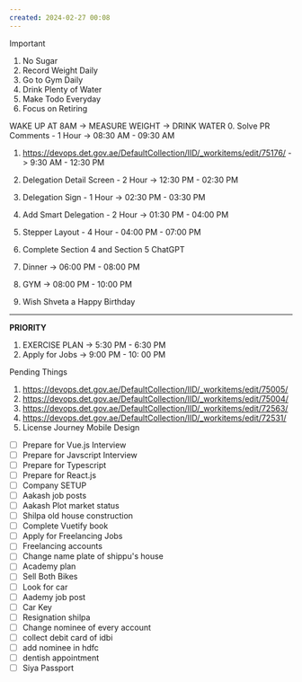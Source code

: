 ```yaml
---
created: 2024-02-27 00:08
---
```


> [!important]
>
> 1. No Sugar
> 2. Record Weight Daily
> 3. Go to Gym Daily
> 4. Drink Plenty of Water
> 5. Make Todo Everyday
> 6. Focus on Retiring

WAKE UP AT 8AM -> MEASURE WEIGHT -> DRINK WATER
0. Solve PR Comments - 1 Hour -> 08:30 AM - 09:30 AM
1. https://devops.det.gov.ae/DefaultCollection/IID/_workitems/edit/75176/ -> 9:30 AM - 12:30 PM
2. Delegation Detail Screen - 2 Hour -> 12:30 PM - 02:30 PM
3. Delegation Sign - 1 Hour -> 02:30 PM - 03:30 PM
4. Add Smart Delegation - 2 Hour -> 01:30 PM - 04:00 PM
5. Stepper Layout - 4 Hour - 04:00 PM - 07:00 PM

6. Complete Section 4 and Section 5 ChatGPT
7. Dinner -> 06:00 PM - 08:00 PM 
8. GYM -> 08:00 PM - 10:00 PM
9. Wish Shveta a Happy Birthday

****


**PRIORITY**

1. EXERCISE PLAN -> 5:30 PM - 6:30 PM
2. Apply for Jobs -> 9:00 PM - 10: 00 PM

Pending Things
1. https://devops.det.gov.ae/DefaultCollection/IID/_workitems/edit/75005/
2. https://devops.det.gov.ae/DefaultCollection/IID/_workitems/edit/75004/
3. https://devops.det.gov.ae/DefaultCollection/IID/_workitems/edit/72563/
4. https://devops.det.gov.ae/DefaultCollection/IID/_workitems/edit/72531/
5. License Journey Mobile Design
- [ ] Prepare for Vue.js Interview
- [ ] Prepare for Javscript Interview
- [ ] Prepare for Typescript
- [ ] Prepare for React.js
- [ ] Company SETUP
- [ ] Aakash job posts
- [ ] Aakash Plot market status
- [ ] Shilpa old house construction
- [ ] Complete Vuetify book
- [ ] Apply for Freelancing Jobs
- [ ] Freelancing accounts
- [ ] Change name plate of shippu's house 
- [ ] Academy plan 
- [ ] Sell Both Bikes
- [ ] Look for car
- [ ] Aademy job post
- [ ] Car Key 
- [ ] Resignation shilpa
- [ ] Change nominee of every account
- [ ] collect debit card of idbi
- [ ] add nominee in hdfc 
- [ ] dentish appointment
- [ ] Siya Passport